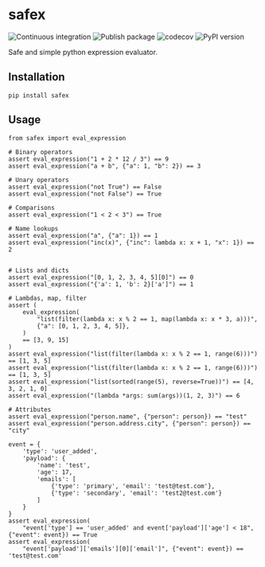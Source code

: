 # safex

![Continuous integration](https://github.com/rahulkmr/safex/actions/workflows/ci.yaml/badge.svg)
![Publish package](https://github.com/rahulkmr/safex/actions/workflows/publish.yaml/badge.svg)
![codecov](https://codecov.io/gh/rahulkmr/safex/branch/main/graph/badge.svg?token=VDWAGJBPAD)
![PyPI version](https://badge.fury.io/py/safex.svg)

Safe and simple python expression evaluator.

## Installation

```
pip install safex
```

## Usage

```
from safex import eval_expression

# Binary operators
assert eval_expression("1 + 2 * 12 / 3") == 9
assert eval_expression("a + b", {"a": 1, "b": 2}) == 3

# Unary operators
assert eval_expression("not True") == False
assert eval_expression("not False") == True

# Comparisons
assert eval_expression("1 < 2 < 3") == True

# Name lookups
assert eval_expression("a", {"a": 1}) == 1
assert eval_expression("inc(x)", {"inc": lambda x: x + 1, "x": 1}) == 2


# Lists and dicts
assert eval_expression("[0, 1, 2, 3, 4, 5][0]") == 0
assert eval_expression("{'a': 1, 'b': 2}['a']") == 1

# Lambdas, map, filter
assert (
    eval_expression(
        "list(filter(lambda x: x % 2 == 1, map(lambda x: x * 3, a)))",
        {"a": [0, 1, 2, 3, 4, 5]},
    )
    == [3, 9, 15]
)
assert eval_expression("list(filter(lambda x: x % 2 == 1, range(6)))") == [1, 3, 5]
assert eval_expression("list(filter(lambda x: x % 2 == 1, range(6)))") == [1, 3, 5]
assert eval_expression("list(sorted(range(5), reverse=True))") == [4, 3, 2, 1, 0]
assert eval_expression("(lambda *args: sum(args))(1, 2, 3)") == 6

# Attributes
assert eval_expression("person.name", {"person": person}) == "test"
assert eval_expression("person.address.city", {"person": person}) == "city"

event = {
    'type': 'user_added',
    'payload': {
        'name': 'test',
        'age': 17,
        'emails': [
            {'type': 'primary', 'email': 'test@test.com'},
            {'type': 'secondary', 'email': 'test2@test.com'}
        ]
    }
}
assert eval_expression(
    "event['type'] == 'user_added' and event['payload']['age'] < 18", {"event": event}) == True
assert eval_expression(
    "event['payload']['emails'][0]['email']", {"event": event}) == 'test@test.com'
```